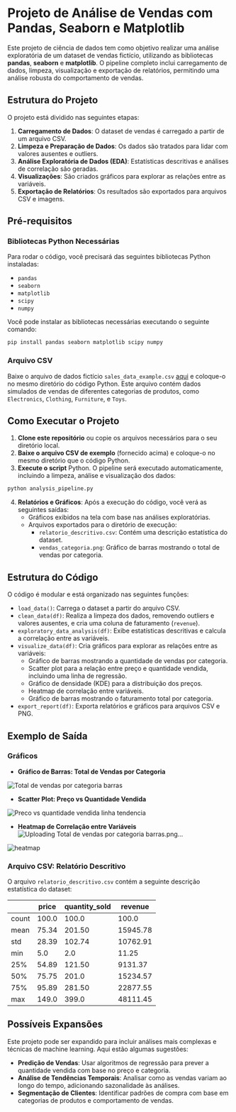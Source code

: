 # Projeto de Análise de Vendas com Pandas, Seaborn e Matplotlib

Este projeto de ciência de dados tem como objetivo realizar uma análise exploratória de um dataset de vendas fictício, utilizando as bibliotecas **pandas**, **seaborn** e **matplotlib**. O pipeline completo inclui carregamento de dados, limpeza, visualização e exportação de relatórios, permitindo uma análise robusta do comportamento de vendas.

## Estrutura do Projeto

O projeto está dividido nas seguintes etapas:

1. **Carregamento de Dados**: O dataset de vendas é carregado a partir de um arquivo CSV.
2. **Limpeza e Preparação de Dados**: Os dados são tratados para lidar com valores ausentes e outliers.
3. **Análise Exploratória de Dados (EDA)**: Estatísticas descritivas e análises de correlação são geradas.
4. **Visualizações**: São criados gráficos para explorar as relações entre as variáveis.
5. **Exportação de Relatórios**: Os resultados são exportados para arquivos CSV e imagens.

## Pré-requisitos

### Bibliotecas Python Necessárias

Para rodar o código, você precisará das seguintes bibliotecas Python instaladas:

- `pandas`
- `seaborn`
- `matplotlib`
- `scipy`
- `numpy`

Você pode instalar as bibliotecas necessárias executando o seguinte comando:

```bash
pip install pandas seaborn matplotlib scipy numpy
```

### Arquivo CSV

Baixe o arquivo de dados fictício `sales_data_example.csv` [aqui](sandbox:/mnt/data/sales_data_example.csv) e coloque-o no mesmo diretório do código Python. Este arquivo contém dados simulados de vendas de diferentes categorias de produtos, como `Electronics`, `Clothing`, `Furniture`, e `Toys`.

## Como Executar o Projeto

1. **Clone este repositório** ou copie os arquivos necessários para o seu diretório local.
2. **Baixe o arquivo CSV de exemplo** (fornecido acima) e coloque-o no mesmo diretório que o código Python.
3. **Execute o script** Python. O pipeline será executado automaticamente, incluindo a limpeza, análise e visualização dos dados:

```bash
python analysis_pipeline.py
```

4. **Relatórios e Gráficos**: Após a execução do código, você verá as seguintes saídas:
   - Gráficos exibidos na tela com base nas análises exploratórias.
   - Arquivos exportados para o diretório de execução:
     - `relatorio_descritivo.csv`: Contém uma descrição estatística do dataset.
     - `vendas_categoria.png`: Gráfico de barras mostrando o total de vendas por categoria.

## Estrutura do Código

O código é modular e está organizado nas seguintes funções:

- `load_data()`: Carrega o dataset a partir do arquivo CSV.
- `clean_data(df)`: Realiza a limpeza dos dados, removendo outliers e valores ausentes, e cria uma coluna de faturamento (`revenue`).
- `exploratory_data_analysis(df)`: Exibe estatísticas descritivas e calcula a correlação entre as variáveis.
- `visualize_data(df)`: Cria gráficos para explorar as relações entre as variáveis:
  - Gráfico de barras mostrando a quantidade de vendas por categoria.
  - Scatter plot para a relação entre preço e quantidade vendida, incluindo uma linha de regressão.
  - Gráfico de densidade (KDE) para a distribuição dos preços.
  - Heatmap de correlação entre variáveis.
  - Gráfico de barras mostrando o faturamento total por categoria.
- `export_report(df)`: Exporta relatórios e gráficos para arquivos CSV e PNG.

## Exemplo de Saída

### Gráficos

- **Gráfico de Barras: Total de Vendas por Categoria**

![Total de vendas por categoria barras](https://github.com/user-attachments/assets/60caa280-9c75-4bec-b9e1-4085d2512381)


- **Scatter Plot: Preço vs Quantidade Vendida**

![Preco vs quantidade vendida linha tendencia](https://github.com/user-attachments/assets/48b18c70-a905-4d75-9343-93fd2361d53f)


- **Heatmap de Correlação entre Variáveis**![Uploading Total de vendas por categoria barras.png…]()

![heatmap](https://github.com/user-attachments/assets/81dd83ba-43f3-48ef-a8ea-525fdded09e3)


### Arquivo CSV: Relatório Descritivo

O arquivo `relatorio_descritivo.csv` contém a seguinte descrição estatística do dataset:

|          | price    | quantity_sold | revenue   |
|----------|----------|---------------|-----------|
| count    | 100.0    | 100.0         | 100.0     |
| mean     | 75.34    | 201.50        | 15945.78  |
| std      | 28.39    | 102.74        | 10762.91  |
| min      | 5.0      | 2.0           | 11.25     |
| 25%      | 54.89    | 121.50        | 9131.37   |
| 50%      | 75.75    | 201.0         | 15234.57  |
| 75%      | 95.89    | 281.50        | 22877.55  |
| max      | 149.0    | 399.0         | 48111.45  |

## Possíveis Expansões

Este projeto pode ser expandido para incluir análises mais complexas e técnicas de machine learning. Aqui estão algumas sugestões:

- **Predição de Vendas**: Usar algoritmos de regressão para prever a quantidade vendida com base no preço e categoria.
- **Análise de Tendências Temporais**: Analisar como as vendas variam ao longo do tempo, adicionando sazonalidade às análises.
- **Segmentação de Clientes**: Identificar padrões de compra com base em categorias de produtos e comportamento de vendas.
